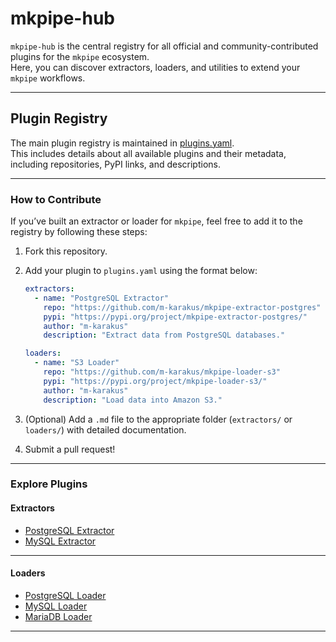 # mkpipe-hub

`mkpipe-hub` is the central registry for all official and community-contributed plugins for the `mkpipe` ecosystem.  
Here, you can discover extractors, loaders, and utilities to extend your `mkpipe` workflows.

---

## Plugin Registry

The main plugin registry is maintained in [plugins.yaml](plugins.yaml).  
This includes details about all available plugins and their metadata, including repositories, PyPI links, and descriptions.

---

### How to Contribute

If you’ve built an extractor or loader for `mkpipe`, feel free to add it to the registry by following these steps:
1. Fork this repository.
2. Add your plugin to `plugins.yaml` using the format below:
   ```yaml
   extractors:
     - name: "PostgreSQL Extractor"
       repo: "https://github.com/m-karakus/mkpipe-extractor-postgres"
       pypi: "https://pypi.org/project/mkpipe-extractor-postgres/"
       author: "m-karakus"
       description: "Extract data from PostgreSQL databases."

   loaders:
     - name: "S3 Loader"
       repo: "https://github.com/m-karakus/mkpipe-loader-s3"
       pypi: "https://pypi.org/project/mkpipe-loader-s3/"
       author: "m-karakus"
       description: "Load data into Amazon S3."
   ```

3. (Optional) Add a `.md` file to the appropriate folder (`extractors/` or `loaders/`) with detailed documentation.
4. Submit a pull request!

---

### Explore Plugins

#### Extractors
- [PostgreSQL Extractor](https://github.com/mkpipe-etl/mkpipe-extractor-postgres)
- [MySQL Extractor](https://github.com/mkpipe-etl/mkpipe-extractor-mysql)
---

#### Loaders
- [PostgreSQL Loader](https://github.com/mkpipe-etl/mkpipe-loader-postgres)
- [MySQL Loader](https://github.com/mkpipe-etl/mkpipe-loader-mysql)
- [MariaDB Loader](https://github.com/mkpipe-etl/mkpipe-loader-mariadb)
---



